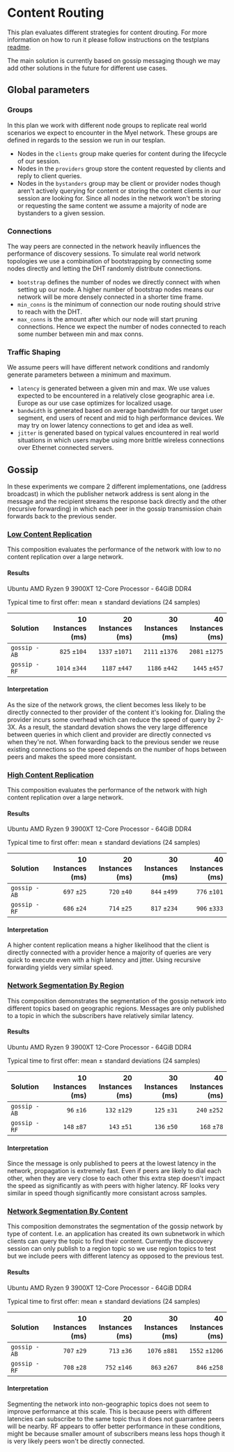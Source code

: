 # Content Routing

This plan evaluates different strategies for content drouting.
For more information on how to run it please follow instructions on the testplans [readme](/testplans).

The main solution is currently based on gossip messaging though we may add other
solutions in the future for different use cases.

## Global parameters

### Groups
In this plan we work with different node groups to replicate real world scenarios we expect to encounter
in the Myel network. These groups are defined in regards to the session we run in our tesplan.
- Nodes in the `clients` group make queries for content during the lifecycle of our session.
- Nodes in the `providers` group store the content requested by clients and reply to client queries.
- Nodes in the `bystanders` group may be client or provider nodes though aren't actively querying for content
or storing the content clients in our session are looking for. Since all nodes in the network won't be storing
or requesting the same content we assume a majority of node are bystanders to a given session.

### Connections
The way peers are connected in the network heavily influences the performance of discovery sessions.
To simulate real world network topologies we use a combination of bootstrapping by connecting some nodes
directly and letting the DHT randomly distribute connections.
- `bootstrap` defines the number of nodes we directly connect with when setting up our node. A higher number
of bootstrap nodes means our network will be more densely connected in a shorter time frame.
- `min_conns` is the minimum of connection our node routing should strive to reach with the DHT.
- `max_conns` is the amount after which our node will start pruning connections.
Hence we expect the number of nodes connected to reach some number between min and max conns. 

### Traffic Shaping
We assume peers will have different network conditions and randomly generate parameters between a minimum and maximum.
- `latency` is generated between a given min and max. We use values expected to be encountered in a relatively close geographic area i.e. Europe as our use case optimizes for localized usage.
- `bandwidth` is generated based on average bandwidth for our target user segment, end users of recent and mid to high performance devices. We may try on lower latency connections to get and idea as well.
- `jitter` is generated based on typical values encountered in real world situations in which users maybe using more brittle wireless connections over Ethernet connected servers.

## Gossip

In these experiments we compare 2 different implementations, one (address broadcast) in which the publisher 
network address is sent along in the message and the recipient streams the response back directly and the other 
(recursive forwarding) in which each peer in the gossip transmission chain forwards back to the previous sender.

### [Low Content Replication](/testplans/_compositions/low_content_replication.toml)

This composition evaluates the performance of the network with low to no content replication over a
large network.

#### Results

Ubuntu AMD Ryzen 9 3900XT 12-Core Processor - 64GiB DDR4

Typical time to first offer: mean ± standard deviations (24 samples)

| Solution        | 10 Instances (ms) | 20 Instances (ms)  | 30 Instances (ms) | 40 Instances (ms) |
| :--- | ---: | ---: | ---: | ---: |
| `gossip - AB`   |     `825` `±104`  |     `1337` `±1071` |    `2111` `±1376` |    `2081` `±1275` | 
| `gossip - RF`   |    `1014` `±344`  |     `1187` `±447`  |    `1186` `±442`  |    `1445` `±457`  |


#### Interpretation

As the size of the network grows, the client becomes less likely to be directly connected to ther provider
of the content it's looking for. Dialing the provider incurs some overhead which can reduce
the speed of query by 2-3X. As a result, the standard devation shows the very large difference between queries
in which client and provider are directly connected vs when they're not.
When forwarding back to the previous sender we reuse existing connections so the speed depends on the number of
hops between peers and makes the speed more consistant.

### [High Content Replication](/testplans/_compositions/high_content_replication.toml)

This composition evaluates the performance of the network with high content replication over a large 
network.

#### Results

Ubuntu AMD Ryzen 9 3900XT 12-Core Processor - 64GiB DDR4

Typical time to first offer: mean ± standard deviations (24 samples)

| Solution         | 10 Instances (ms) | 20 Instances (ms)  | 30 Instances (ms) | 40 Instances (ms) |
| :--- | ---: | ---: | ---: | ---: |
| `gossip - AB`    |       `697` `±25` |     	`720` `±40` |      `844` `±499` |      `776` `±101` | 
| `gossip - RF`    |       `686` `±24` | 	`714` `±25` |      `817` `±234` |      `906` `±333` | 

#### Interpretation

A higher content replication means a higher likelihood that the client is directly connected with a 
provider hence a majority of queries are very quick to execute even with a high latency and jitter.
Using recursive forwarding yields very similar speed.

### [Network Segmentation By Region](/testplans/_compositions/network_segment_region.toml)

This composition demonstrates the segmentation of the gossip network into different topics based on geographic
regions. Messages are only published to a topic in which the subscribers have relatively similar latency.

#### Results

Ubuntu AMD Ryzen 9 3900XT 12-Core Processor - 64GiB DDR4

Typical time to first offer: mean ± standard deviations (24 samples)

| Solution         | 10 Instances (ms) | 20 Instances (ms)  | 30 Instances (ms) | 40 Instances (ms) |
| :--- | ---: | ---: | ---: | ---: |
| `gossip - AB`    |        `96` `±16` |       `132` `±129` |       `125` `±31` |      `240` `±252` | 
| `gossip - RF`    | 	   `148` `±87` |       `143` `±51`  |       `136` `±50` |      `168` `±78`  |

#### Interpretation

Since the message is only published to peers at the lowest latency in the network, propagation is extremely
fast. Even if peers are likely to dial each other, when they are very close to each other this extra step
doesn't impact the speed as significantly as with peers with higher latency.
RF looks very similar in speed though significantly more consistant across samples.

### [Network Segmentation By Content](/testplans/_compositions/network_segment_content.toml)

This composition demonstrates the segmentation of the gossip network by type of content. I.e. an application
has created its own subnetwork in which clients can query the topic to find their content. Currently the 
discovery session can only publish to a region topic so we use region topics to test but we include peers with 
different latency as opposed to the previous test.

#### Results

Ubuntu AMD Ryzen 9 3900XT 12-Core Processor - 64GiB DDR4

Typical time to first offer: mean ± standard deviations (24 samples)

| Solution         | 10 Instances (ms) | 20 Instances (ms) | 30 Instances (ms) | 40 Instances (ms) |
| :--- | ---: | ---: | ---: | ---: |
| `gossip - AB`    |       `707` `±29` |      `713` `±36`  |     `1076` `±881` |    `1552` `±1206` | 
| `gossip - RF`    |       `708` `±28` |      `752` `±146` |      `863` `±267` |     `846` `±258`  |

#### Interpretation

Segmenting the network into non-geographic topics does not seem to improve performance at this scale.
This is because peers with different latencies can subscribe to the same topic thus it does not guarrantee
peers will be nearby.
RF appears to offer better performance in these conditions, might be because smaller amount of subscribers
means less hops though it is very likely peers won't be directly connected.
